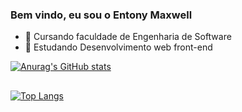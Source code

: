 ### Bem vindo, eu sou o Entony Maxwell


- 🔭 Cursando faculdade de Engenharia de Software
- 🌱 Estudando Desenvolvimento web front-end

[![Anurag's GitHub stats](https://github-readme-stats.vercel.app/api?username=entonymaxwell01&count_private=true&theme=midnight-purple )
](https://github.com/anuraghazra/github-readme-stats)

##

[![Top Langs](https://github-readme-stats.vercel.app/api/top-langs/?username=anuraghazra&layout=compact&theme=midnight-purple)](https://github.com/anuraghazra/github-readme-stats) 

<!--
**entonymaxwell01/entonymaxwell01** is a ✨ _special_ ✨ repository because its `README.md` (this file) appears on your GitHub profile.

Here are some ideas to get you started:

-->
